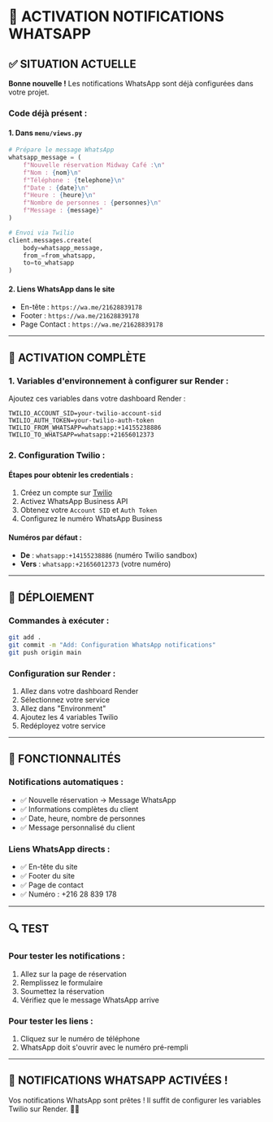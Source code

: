 # 📱 ACTIVATION NOTIFICATIONS WHATSAPP

## ✅ SITUATION ACTUELLE

**Bonne nouvelle !** Les notifications WhatsApp sont déjà configurées dans votre projet.

### **Code déjà présent :**

#### **1. Dans `menu/views.py`**
```python
# Prépare le message WhatsApp
whatsapp_message = (
    f"Nouvelle réservation Midway Café :\n"
    f"Nom : {nom}\n"
    f"Téléphone : {telephone}\n"
    f"Date : {date}\n"
    f"Heure : {heure}\n"
    f"Nombre de personnes : {personnes}\n"
    f"Message : {message}"
)

# Envoi via Twilio
client.messages.create(
    body=whatsapp_message,
    from_=from_whatsapp,
    to=to_whatsapp
)
```

#### **2. Liens WhatsApp dans le site**
- En-tête : `https://wa.me/21628839178`
- Footer : `https://wa.me/21628839178`
- Page Contact : `https://wa.me/21628839178`

---

## 🔧 ACTIVATION COMPLÈTE

### **1. Variables d'environnement à configurer sur Render :**

Ajoutez ces variables dans votre dashboard Render :

```
TWILIO_ACCOUNT_SID=your-twilio-account-sid
TWILIO_AUTH_TOKEN=your-twilio-auth-token
TWILIO_FROM_WHATSAPP=whatsapp:+14155238886
TWILIO_TO_WHATSAPP=whatsapp:+21656012373
```

### **2. Configuration Twilio :**

#### **Étapes pour obtenir les credentials :**
1. Créez un compte sur [Twilio](https://www.twilio.com)
2. Activez WhatsApp Business API
3. Obtenez votre `Account SID` et `Auth Token`
4. Configurez le numéro WhatsApp Business

#### **Numéros par défaut :**
- **De** : `whatsapp:+14155238886` (numéro Twilio sandbox)
- **Vers** : `whatsapp:+21656012373` (votre numéro)

---

## 🚀 DÉPLOIEMENT

### **Commandes à exécuter :**

```bash
git add .
git commit -m "Add: Configuration WhatsApp notifications"
git push origin main
```

### **Configuration sur Render :**
1. Allez dans votre dashboard Render
2. Sélectionnez votre service
3. Allez dans "Environment"
4. Ajoutez les 4 variables Twilio
5. Redéployez votre service

---

## 🎯 FONCTIONNALITÉS

### **Notifications automatiques :**
- ✅ Nouvelle réservation → Message WhatsApp
- ✅ Informations complètes du client
- ✅ Date, heure, nombre de personnes
- ✅ Message personnalisé du client

### **Liens WhatsApp directs :**
- ✅ En-tête du site
- ✅ Footer du site
- ✅ Page de contact
- ✅ Numéro : +216 28 839 178

---

## 🔍 TEST

### **Pour tester les notifications :**
1. Allez sur la page de réservation
2. Remplissez le formulaire
3. Soumettez la réservation
4. Vérifiez que le message WhatsApp arrive

### **Pour tester les liens :**
1. Cliquez sur le numéro de téléphone
2. WhatsApp doit s'ouvrir avec le numéro pré-rempli

---

## 🎉 NOTIFICATIONS WHATSAPP ACTIVÉES !

Vos notifications WhatsApp sont prêtes ! Il suffit de configurer les variables Twilio sur Render. 🚀📱
